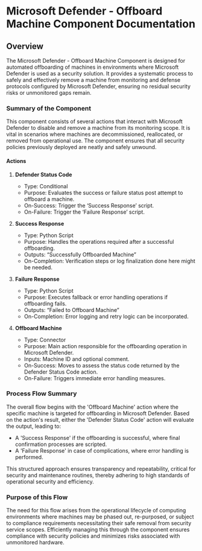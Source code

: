 # Microsoft Defender - Offboard Machine Component Documentation

## Overview
The Microsoft Defender - Offboard Machine Component is designed for automated offboarding of machines in environments where Microsoft Defender is used as a security solution. It provides a systematic process to safely and effectively remove a machine from monitoring and defense protocols configured by Microsoft Defender, ensuring no residual security risks or unmonitored gaps remain.

### Summary of the Component
This component consists of several actions that interact with Microsoft Defender to disable and remove a machine from its monitoring scope. It is vital in scenarios where machines are decommissioned, reallocated, or removed from operational use. The component ensures that all security policies previously deployed are neatly and safely unwound.

#### Actions
1. **Defender Status Code**
   - Type: Conditional
   - Purpose: Evaluates the success or failure status post attempt to offboard a machine.
   - On-Success: Trigger the ‘Success Response’ script.
   - On-Failure: Trigger the ‘Failure Response’ script.

2. **Success Response**
   - Type: Python Script
   - Purpose: Handles the operations required after a successful offboarding.
   - Outputs: “Successfully Offboarded Machine”
   - On-Completion: Verification steps or log finalization done here might be needed.

3. **Failure Response**
   - Type: Python Script
   - Purpose: Executes fallback or error handling operations if offboarding fails.
   - Outputs: “Failed to Offboard Machine”
   - On-Completion: Error logging and retry logic can be incorporated.

4. **Offboard Machine**
   - Type: Connector
   - Purpose: Main action responsible for the offboarding operation in Microsoft Defender.
   - Inputs: Machine ID and optional comment.
   - On-Success: Moves to assess the status code returned by the Defender Status Code action.
   - On-Failure: Triggers immediate error handling measures.

### Process Flow Summary
The overall flow begins with the 'Offboard Machine' action where the specific machine is targeted for offboarding in Microsoft Defender. Based on the action's result, either the 'Defender Status Code' action will evaluate the output, leading to:
- A 'Success Response' if the offboarding is successful, where final confirmation processes are scripted.
- A 'Failure Response' in case of complications, where error handling is performed.

This structured approach ensures transparency and repeatability, critical for security and maintenance routines, thereby adhering to high standards of operational security and efficiency.

### Purpose of this Flow
The need for this flow arises from the operational lifecycle of computing environments where machines may be phased out, re-purposed, or subject to compliance requirements necessitating their safe removal from security service scopes. Efficiently managing this through the component ensures compliance with security policies and minimizes risks associated with unmonitored hardware.
